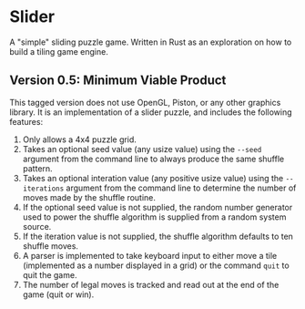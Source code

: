 Slider
======

A "simple" sliding puzzle game. Written in Rust as an exploration on how to build a tiling game engine.

Version 0.5: Minimum Viable Product
-----------------------------------

This tagged version does not use OpenGL, Piston, or any other graphics library. It is an implementation of a slider puzzle, and includes the following features:

1. Only allows a 4x4 puzzle grid.
1. Takes an optional seed value (any usize value) using the `--seed` argument from the command line to always produce the same shuffle pattern.
1. Takes an optional interation value (any positive usize value) using the `--iterations` argument from the command line to determine the number of moves made by the shuffle routine.
1. If the optional seed value is not supplied, the random number generator used to power the shuffle algorithm is supplied from a random system source.
1. If the iteration value is not supplied, the shuffle algorithm defaults to ten shuffle moves.
1. A parser is implemented to take keyboard input to either move a tile (implemented as a number displayed in a grid) or the command `quit` to quit the game.
1. The number of legal moves is tracked and read out at the end of the game (quit or win).
